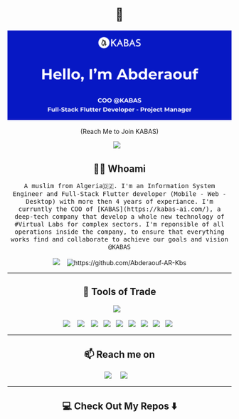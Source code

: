 <h1 align="center"> 👋 </h1>
<div align="center">
  <img src="https://github.com/Abderaouf-AR-Kbs/Abderaouf-AR-Kbs/blob/main/header.png" alt="header"/>
</div>
<p align="center"> (Reach Me to Join KABAS)</p>
<p align="center"> <img src="https://img.shields.io/badge/KABAS-%230718c4?style=for-the-badge&logo=firebase&link=https%3A%2F%2Fkabas-ai.com%2F" />&nbsp;&nbsp;&nbsp; </p>

<h2 align="center"> 👨‍💻 Whoami</h2>
<p align="center">
  <samp>A muslim from Algeria🇩🇿. I'm an Information System Engineer and Full-Stack Flutter developer (Mobile - Web - Desktop) with more then 4 years of experiance. I'm curruntly the COO of [KABAS](https://kabas-ai.com/), a deep-tech company that develop a whole new technology of #Virtual Labs for complex sectors. I'm reponsible of all operations inside the company, to ensure that everything works find and collaborate to achieve our goals and vision @KABAS
  </samp>
  <br> <br>
  <img src="https://img.shields.io/badge/KABAS-%230718c4?style=for-the-badge&logo=firebase&link=https%3A%2F%2Fkabas-ai.com%2F" />&nbsp;&nbsp;&nbsp;
  <img src="https://komarev.com/ghpvc/?username=Abderaouf-AR-Kbs" alt="https://github.com/Abderaouf-AR-Kbs" />
</p>

<hr>

<h2 align="center"> 🔭 Tools of Trade</h2>
<p align="center">
  <img src="https://img.shields.io/badge/Flutter-%2302569B?logo=flutter" />&nbsp;&nbsp;&nbsp;
</p>
<p align="center"> 
  <img src="https://img.shields.io/badge/PostgreSQL-%234169E1?logo=postgresql&logoColor=white" />&nbsp;&nbsp;&nbsp;
  <img src="https://img.shields.io/badge/React-%2361DAFB?logo=react&logoColor=black" />&nbsp;&nbsp;&nbsp;
  <img src="https://img.shields.io/badge/Tailwind_CSS-%2306B6D4?logo=tailwindcss&logoColor=white" />&nbsp;&nbsp;
  <img src="https://img.shields.io/badge/Adobe%20Illustrator-%23FF9A00?logo=adobeillustrator&logoColor=black" />&nbsp;&nbsp;
  <img src="https://img.shields.io/badge/Figma-%23F24E1E?logo=figma&logoColor=white" />&nbsp;&nbsp;
  <img src="https://img.shields.io/badge/ClickUp-%237B68EE?logo=clickup&logoColor=white" />&nbsp;&nbsp;
  <img src="https://img.shields.io/badge/Notion-%23000000?logo=notion&logoColor=white" />&nbsp;&nbsp;
  <img src="https://img.shields.io/badge/Git-%23F05032?logo=git&logoColor=white" />&nbsp;&nbsp;
  <img src="https://img.shields.io/badge/GitHub-%23181717?logo=github&logoColor=white" />&nbsp;&nbsp;
</p>
<hr>


<h2  align="center">📫 Reach me on</h2>
<p align="center">
  <a target="_blank"href="https://www.linkedin.com/in/abderaoufhaithemaroua/"><img src="https://img.shields.io/badge/linkedin-%230077B5.svg?&style=for-the-badge&logo=linkedin&logoColor=white" /></a>&nbsp;&nbsp;&nbsp;&nbsp;
  <a href="mailto:abderaouf.haithem.aroua@kabas-ai.com?subject=Hello%20Mr AROUA,%20From%20Github"><img src="https://img.shields.io/badge/gmail-%23D14836.svg?&style=for-the-badge&logo=gmail&logoColor=white" /></a>&nbsp;&nbsp;&nbsp;&nbsp;
</p>

<hr>

<h2  align="center">💻 Check Out My Repos ⬇️ </h2>
